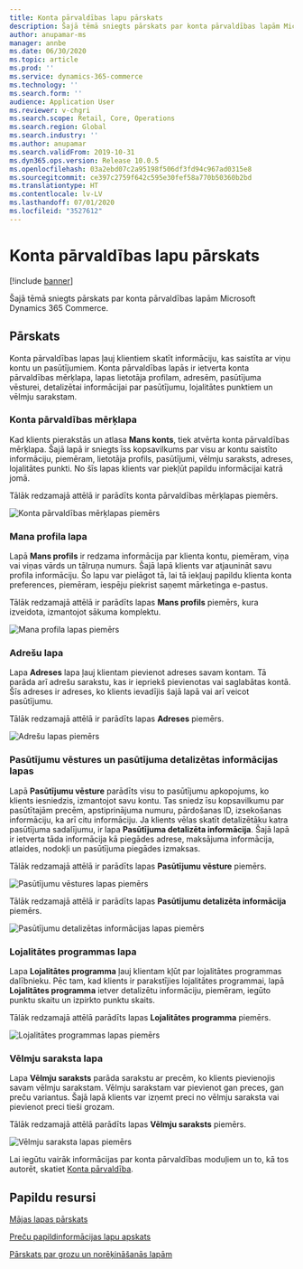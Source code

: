 ```yaml
---
title: Konta pārvaldības lapu pārskats
description: Šajā tēmā sniegts pārskats par konta pārvaldības lapām Microsoft Dynamics 365 Commerce.
author: anupamar-ms
manager: annbe
ms.date: 06/30/2020
ms.topic: article
ms.prod: ''
ms.service: dynamics-365-commerce
ms.technology: ''
ms.search.form: ''
audience: Application User
ms.reviewer: v-chgri
ms.search.scope: Retail, Core, Operations
ms.search.region: Global
ms.search.industry: ''
ms.author: anupamar
ms.search.validFrom: 2019-10-31
ms.dyn365.ops.version: Release 10.0.5
ms.openlocfilehash: 03a2ebd07c2a95198f506df3fd94c967ad0315e8
ms.sourcegitcommit: ce397c2759f642c595e30fef58a770b50360b2bd
ms.translationtype: HT
ms.contentlocale: lv-LV
ms.lasthandoff: 07/01/2020
ms.locfileid: "3527612"
---
```

# <a name="account-management-pages-overview"></a>Konta pārvaldības lapu pārskats

[!include [banner](includes/banner.md)]

Šajā tēmā sniegts pārskats par konta pārvaldības lapām Microsoft Dynamics 365 Commerce.

## <a name="overview"></a>Pārskats

Konta pārvaldības lapas ļauj klientiem skatīt informāciju, kas saistīta ar viņu kontu un pasūtījumiem. Konta pārvaldības lapās ir ietverta konta pārvaldības mērķlapa, lapas lietotāja profilam, adresēm, pasūtījuma vēsturei, detalizētai informācijai par pasūtījumu, lojalitātes punktiem un vēlmju sarakstam.

### <a name="account-management-landing-page"></a>Konta pārvaldības mērķlapa

Kad klients pierakstās un atlasa **Mans konts**, tiek atvērta konta pārvaldības mērķlapa. Šajā lapā ir sniegts īss kopsavilkums par visu ar kontu saistīto informāciju, piemēram, lietotāja profils, pasūtījumi, vēlmju saraksts, adreses, lojalitātes punkti. No šīs lapas klients var piekļūt papildu informācijai katrā jomā.

Tālāk redzamajā attēlā ir parādīts konta pārvaldības mērķlapas piemērs.

![Konta pārvaldības mērķlapas piemērs](./media/Account-Management.PNG)

### <a name="my-profile-page"></a>Mana profila lapa

Lapā **Mans profils** ir redzama informācija par klienta kontu, piemēram, viņa vai viņas vārds un tālruņa numurs. Šajā lapā klients var atjaunināt savu profila informāciju. Šo lapu var pielāgot tā, lai tā iekļauj papildu klienta konta preferences, piemēram, iespēju piekrist saņemt mārketinga e-pastus.

Tālāk redzamajā attēlā ir parādīts lapas **Mans profils** piemērs, kura izveidota, izmantojot sākuma komplektu.

![Mana profila lapas piemērs](./media/Account-Management-MyProfile.PNG)

### <a name="addresses-page"></a>Adrešu lapa

Lapa **Adreses** lapa ļauj klientam pievienot adreses savam kontam. Tā parāda arī adrešu sarakstu, kas ir iepriekš pievienotas vai saglabātas kontā. Šīs adreses ir adreses, ko klients ievadījis šajā lapā vai arī veicot pasūtījumu.

Tālāk redzamajā attēlā ir parādīts lapas **Adreses** piemērs.

![Adrešu lapas piemērs](./media/Account-Management-Address.png)

### <a name="order-history-and-order-details-pages"></a>Pasūtījumu vēstures un pasūtījuma detalizētas informācijas lapas

Lapā **Pasūtījumu vēsture** parādīts visu to pasūtījumu apkopojums, ko klients iesniedzis, izmantojot savu kontu. Tas sniedz īsu kopsavilkumu par pasūtītajām precēm, apstiprinājuma numuru, pārdošanas ID, izsekošanas informāciju, ka arī citu informāciju. Ja klients vēlas skatīt detalizētāku katra pasūtījuma sadalījumu, ir lapa **Pasūtījuma detalizēta informācija**. Šajā lapā ir ietverta tāda informācija kā piegādes adrese, maksājuma informācija, atlaides, nodokļi un pasūtījuma piegādes izmaksas.

Tālāk redzamajā attēlā ir parādīts lapas **Pasūtījumu vēsture** piemērs.

![Pasūtījumu vēstures lapas piemērs](./media/Account-Management-OrderHistory.PNG)

Tālāk redzamajā attēlā ir parādīts lapas **Pasūtījumu detalizēta informācija** piemērs.

![Pasūtījumu detalizētas informācijas lapas piemērs](./media/Account-Management-OrderDetails.PNG)

### <a name="loyalty-program-page"></a>Lojalitātes programmas lapa

Lapa **Lojalitātes programma** ļauj klientam kļūt par lojalitātes programmas dalībnieku. Pēc tam, kad klients ir parakstījies lojalitātes programmai, lapā **Lojalitātes programma** ietver detalizētu informāciju, piemēram, iegūto punktu skaitu un izpirkto punktu skaits.

Tālāk redzamajā attēlā parādīts lapas **Lojalitātes programma** piemērs.

![Lojalitātes programmas lapas piemērs](./media/Account-Management-Loyalty.PNG)

### <a name="wishlist-page"></a>Vēlmju saraksta lapa

Lapa **Vēlmju saraksts** parāda sarakstu ar precēm, ko klients pievienojis savam vēlmju sarakstam. Vēlmju sarakstam var pievienot gan preces, gan preču variantus. Šajā lapā klients var izņemt preci no vēlmju saraksta vai pievienot preci tieši grozam.

Tālāk redzamajā attēlā parādīts lapas **Vēlmju saraksts** piemērs.

![Vēlmju saraksta lapas piemērs](./media/Account-Management-Wishlist.PNG)

Lai iegūtu vairāk informācijas par konta pārvaldības moduļiem un to, kā tos autorēt, skatiet [Konta pārvaldība](account-management.md).

## <a name="additional-resources"></a>Papildu resursi

[Mājas lapas pārskats](quick-tour-home-page.md)

[Preču papildinformācijas lapu apskats](quick-tour-pdp.md)

[Pārskats par grozu un norēķināšanās lapām](quick-tour-cart-checkout.md)

